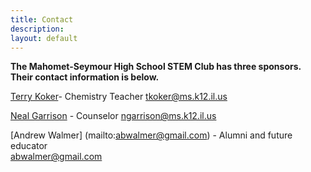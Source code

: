 ```yaml
---
title: Contact
description:
layout: default
---
```


**The Mahomet-Seymour High School STEM Club has three sponsors.  
Their contact information is below.**


[Terry Koker](mailto:tkoker@ms.k12.il.us)- Chemistry Teacher
tkoker@ms.k12.il.us



[Neal Garrison](mailto:ngarrison@ms.k12.il.us) - Counselor
ngarrison@ms.k12.il.us



[Andrew Walmer] (mailto:abwalmer@gmail.com) - Alumni and future educator  
abwalmer@gmail.com


